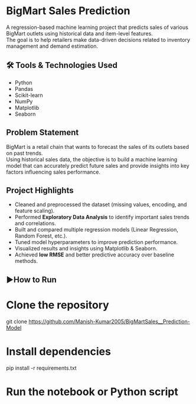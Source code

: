 # BigMart Sales Prediction

A regression-based machine learning project that predicts sales of various BigMart outlets using historical data and item-level features.  
The goal is to help retailers make data-driven decisions related to inventory management and demand estimation.

## 🛠 Tools & Technologies Used

- Python  
- Pandas  
- Scikit-learn  
- NumPy  
- Matplotlib  
- Seaborn

##  Problem Statement

BigMart is a retail chain that wants to forecast the sales of its outlets based on past trends.  
Using historical sales data, the objective is to build a machine learning model that can accurately predict future sales and provide insights into key factors influencing sales performance.

## Project Highlights

- Cleaned and preprocessed the dataset (missing values, encoding, and feature scaling).
- Performed **Exploratory Data Analysis** to identify important sales trends and correlations.
- Built and compared multiple regression models (Linear Regression, Random Forest, etc.).
- Tuned model hyperparameters to improve prediction performance.
- Visualized results and insights using Matplotlib & Seaborn.
- Achieved **low RMSE** and better predictive accuracy over baseline methods.

## ▶How to Run

# Clone the repository
git clone https://github.com/Manish-Kumar2005/BigMartSales__Prediction-Model

# Install dependencies
pip install -r requirements.txt

# Run the notebook or Python script
